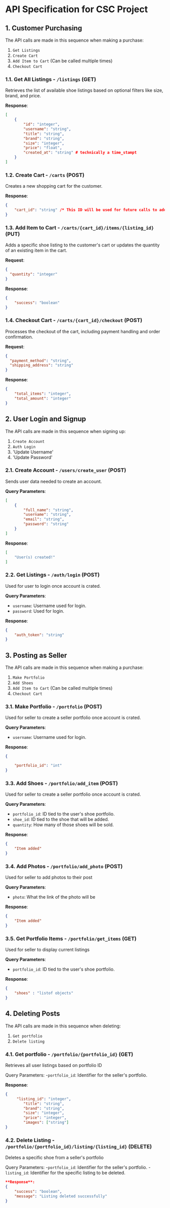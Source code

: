 # API Specification for CSC Project 

## 1. Customer Purchasing

The API calls are made in this sequence when making a purchase:
1. `Get Listings`
2. `Create Cart`
3. `Add Item to Cart` (Can be called multiple times)
4. `Checkout Cart`

### 1.1. Get All Listings - `/listings` (GET)

Retrieves the list of available shoe listings based on optional filters like size, brand, and price.

**Response**:

```json
[
    {
        "id": "integer",
        "username": "string",
        "title": "string",
        "brand": "string",     
        "size": "integer",
        "price": "float",
        "created_at": "string" # technically a time_stampt
    }
]
```

### 1.2. Create Cart - `/carts` (POST)

Creates a new shopping cart for the customer.

**Response**:

```json
{
    "cart_id": "string" /* This ID will be used for future calls to add items and checkout */
}
```

### 1.3. Add Item to Cart - `/carts/{cart_id}/items/{listing_id}` (PUT)

Adds a specific shoe listing to the customer's cart or updates the quantity of an existing item in the cart.

**Request**:

```json
{
  "quantity": "integer"
}
```

**Response**:

```json
{
    "success": "boolean"
}
```

### 1.4. Checkout Cart - `/carts/{cart_id}/checkout` (POST)

Processes the checkout of the cart, including payment handling and order confirmation.

**Request**:

```json
{
  "payment_method": "string",
  "shipping_address": "string"
}
```

**Response**:

```json
{
    "total_items": "integer",
    "total_amount": "integer"
}
```
## 2. User Login and Signup

The API calls are made in this sequence when signing up:
1. `Create Account`
2. `Auth Login`
3. 'Update Username'
4. 'Update Password'

### 2.1. Create Account - `/users/create_user` (POST)

Sends user data needed to create an account.

**Query Parameters**:
```json
[
    {
        "full_name": "string",
        "username": "string",
        "email": "string",
        "password": "string"
    }
]
```

**Response**:

```json
[
    "User(s) created!"
]
```

### 2.2. Get Listings - `/auth/login` (POST)

Used for user to login once account is crated.

**Query Parameters**:
- `username`: Username used for login.
- `password`: Used for login.

**Response**:

```json
{
    "auth_token": "string"
}
```

## 3. Posting as Seller

The API calls are made in this sequence when making a purchase:
1. `Make Portfolio`
2. `Add Shoes`
3. `Add Item to Cart` (Can be called multiple times)
4. `Checkout Cart`

### 3.1. Make Portfolio - `/portfolio` (POST)
Used for seller to create a seller portfolio once account is crated.

**Query Parameters**:
- `username`: Username used for login.

**Response**:

```json
{

    "portfolio_id": "int"
}
```

### 3.3. Add Shoes - `/portfolio/add_item` (POST)
Used for seller to create a seller portfolio once account is crated.

**Query Parameters**:
- `portfolio_id`: ID tied to the user's shoe portfolio.
- `shoe_id`: ID tied to the shoe that will be added.
- `quantity`: How many of those shoes will be sold.

**Response**:

```json
{
    "Item added"
}
```

### 3.4. Add Photos - `/portfolio/add_photo` (POST)
Used for seller to add photos to their post

**Query Parameters**:

- `photo`: What the link of the photo will be

**Response**:

```json
{
    "Item added"
}
```

### 3.5. Get Portfolio Items - `/portfolio/get_items` (GET)
Used for seller to display current listings

**Query Parameters**:
- `portfolio_id`: ID tied to the user's shoe portfolio.

**Response**:

```json
{
    "shoes" : "listof objects"
}
```

## 4. Deleting Posts

The API calls are made in this sequence when deleting:
1. `Get portfolio`
2. `Delete listing`

### 4.1. Get portfolio - `/portfolio/{portfolio_id}` (GET)

Retrieves all user listings based on portfolio ID

Query Parameters:
-`portfolio_id`: Identifier for the seller's portfolio.

**Response**:

```json
{
     "listing_id": "integer",
        "title": "string",
        "brand": "string",
        "size": "integer",
        "price": "integer",
        "images": ["string"]
}
```

### 4.2. Delete Listing - `/portfolio/{portfolio_id}/listing/{listing_id}` (DELETE)

Deletes a specific shoe from a seller's portfolio

Query Parameters:
-`portfolio_id`: Identifier for the seller's portfolio.
-`listing_id`: Identifier for the specific listing to be deleted.

```json
**Response**:
{
    "success": "boolean",
    "message": "Listing deleted successfully"
}
```
